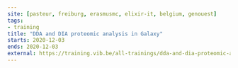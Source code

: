 ```yaml
---
site: [pasteur, freiburg, erasmusmc, elixir-it, belgium, genouest]
tags:
- training
title: "DDA and DIA proteomic analysis in Galaxy"
starts: 2020-12-03
ends: 2020-12-03
external: https://training.vib.be/all-trainings/dda-and-dia-proteomic-analysis-galaxy
---
```

